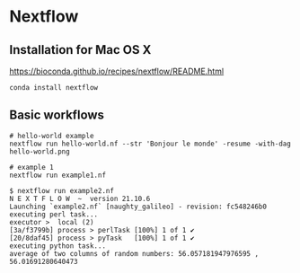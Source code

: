 # Nextflow 

## Installation for Mac OS X 
https://bioconda.github.io/recipes/nextflow/README.html
```
conda install nextflow
```

## Basic workflows

```
# hello-world example
nextflow run hello-world.nf --str 'Bonjour le monde' -resume -with-dag hello-world.png

# example 1
nextflow run example1.nf
```

```
$ nextflow run example2.nf
N E X T F L O W  ~  version 21.10.6
Launching `example2.nf` [naughty_galileo] - revision: fc548246b0
executing perl task...
executor >  local (2)
[3a/f3799b] process > perlTask [100%] 1 of 1 ✔
[20/8daf45] process > pyTask   [100%] 1 of 1 ✔
executing python task...
average of two columns of random numbers: 56.057181947976595 , 56.01691280640473
```

